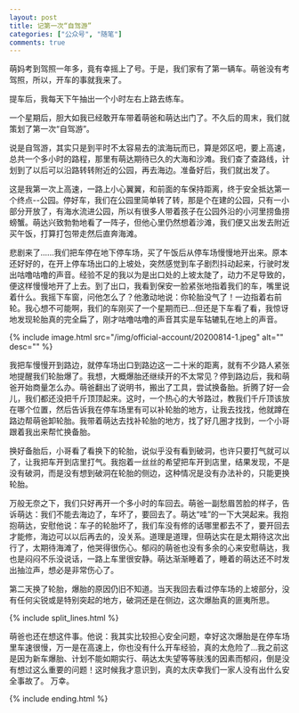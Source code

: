 ```yaml
---
layout: post
title: 记第一次“自驾游”
categories: ["公众号", "随笔"]
comments: true
---
```


萌妈考到驾照一年多，竟有幸摇上了号。于是，我们家有了第一辆车。萌爸没有考驾照，所以，开车的事就我来了。

提车后，我每天下午抽出一个小时左右上路去练车。

<!--more-->

一个星期后，胆大如我已经敢开车带着萌爸和萌达出门了。不久后的周末，我们就策划了第一次“自驾游”。

说是自驾游，其实只是到平时不太容易去的滨海玩而已，算是郊区吧，要上高速，总共一个多小时的路程，那里有萌达期待已久的大海和沙滩。我们查了查路线，计划到了以后可以沿路转转附近的公园，再去海边。准备好后，我们就出发了。

这是我第一次上高速，一路上小心翼翼，和前面的车保持距离，终于安全抵达第一个终点--公园。停好车，我们在公园里简单转了转，那是个在建的公园，只有一小部分开放了，有海水流进公园，所以有很多人带着孩子在公园外沿的小河里捞鱼捞螃蟹。萌达兴致勃勃地看了一阵子，但他心里仍然想着沙滩，我们便又出发去附近买午饭，打算打包带走然后直奔海滩。

悲剧来了......我们把车停在地下停车场，买了午饭后从停车场慢慢地开出来。原本还好好的，在开上停车场出口的上坡处，突然感觉到车子剧烈抖动起来，行驶时发出咕噜咕噜的声音。经验不足的我以为是出口处的上坡太陡了，动力不足导致的，便这样慢慢地开了上去。到了出口，我看到保安一脸紧张地指着我们的车，嘴里说着什么。我摇下车窗，问他怎么了？他激动地说：你轮胎没气了！一边指着右前轮。我心想不可能啊，我们的车刚买了一个星期而已...但还是下车看了看，我惊讶地发现轮胎真的完全扁了，刚才咕噜咕噜的声音其实是车轱辘轧在地上的声音。

{% include image.html src="/img/official-account/20200814-1.jpeg" alt="" desc="" %}

我把车慢慢开到路边，就停车场出口到路边这一二十米的距离，就有不少路人紧张地提醒我们轮胎爆了。我想，大概爆胎还继续开的不太常见？停到路边后，我和萌爸开始商量怎么办。萌爸翻出了说明书，搬出了工具，尝试换备胎。折腾了好一会儿，我们都还没把千斤顶顶起来。这时，一个热心的大爷路过，教我们千斤顶该放在哪个位置，然后告诉我在停车场里有可以补轮胎的地方，让我去找找，他就蹲在路边帮萌爸卸轮胎。我带着萌达去找补轮胎的地方，找了好几圈才找到，一个小哥跟着我出来帮忙换备胎。

换好备胎后，小哥看了看换下的轮胎，说似乎没有看到破洞，也许只要打气就可以了，让我把车开到店里打气。我抱着一丝丝的希望把车开到店里，结果发现，不是没有破洞，而是没有想到破洞在轮胎的侧边，这种情况是没有办法补的，只能更换轮胎。

万般无奈之下，我们只好再开一个多小时的车回去。萌爸一副愁眉苦脸的样子，告诉萌达：我们不能去海边了，车坏了，要回去了。萌达“哇”的一下大哭起来。我抱抱萌达，安慰他说：车子的轮胎坏了，我们车没有修的话哪里都去不了，要开回去才能修，海边可以以后再去的，没关系。道理是道理，但萌达实在是太期待这次出行了，太期待海滩了，他哭得很伤心。郁闷的萌爸也没有多余的心来安慰萌达，我也是闷闷不乐没说话，一路上车里很安静。萌达渐渐睡着了，睡着的萌达还不时发出抽泣声，想必是非常伤心了。

第二天换了轮胎，爆胎的原因仍旧不知道。当天我回去看过停车场的上坡部分，没有任何尖锐或是特别突起的地方，破洞还是在侧边，这次爆胎真的匪夷所思。

{% include split_lines.html %}

萌爸也还在想这件事。他说：我其实比较担心安全问题，幸好这次爆胎是在停车场里车速很慢，万一是在高速上，你也没有什么开车经验，真的太危险了...我之前这是因为新车爆胎、计划不能如期实行、萌达太失望等等肤浅的因素而郁闷，倒是没有想过这么重要的问题！这时候我才意识到，真的太庆幸我们一家人没有出什么安全事故了。
万幸。

{% include ending.html %}

